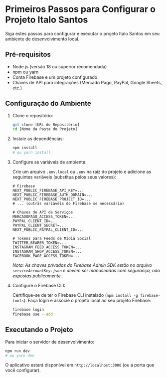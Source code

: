
# Primeiros Passos para Configurar o Projeto Italo Santos

Siga estes passos para configurar e executar o projeto Italo Santos em seu ambiente de desenvolvimento local.

## Pré-requisitos

- Node.js (versão 18 ou superior recomendada)
- npm ou yarn
- Conta Firebase e um projeto configurado
- Chaves de API para integrações (Mercado Pago, PayPal, Google Sheets, etc.)

## Configuração do Ambiente

1. Clone o repositório:

   ```bash
   git clone [URL do Repositório]
   cd [Nome da Pasta do Projeto]
   ```

2. Instale as dependências:

   ```bash
   npm install
   # ou yarn install
   ```

3. Configure as variáveis de ambiente:

   Crie um arquivo `.env.local` ou `.env` na raiz do projeto e adicione as seguintes variáveis (substitua pelos seus valores):

   ```env
   # Firebase
   NEXT_PUBLIC_FIREBASE_API_KEY=...
   NEXT_PUBLIC_FIREBASE_AUTH_DOMAIN=...
   NEXT_PUBLIC_FIREBASE_PROJECT_ID=...
   # ... (outras variáveis do Firebase se necessário)

   # Chaves de API de Serviços
   MERCADOPAGO_ACCESS_TOKEN=...
   PAYPAL_CLIENT_ID=...
   PAYPAL_CLIENT_SECRET=...
   NEXT_PUBLIC_PAYPAL_CLIENT_ID=...
   
   # Tokens para Feeds de Mídia Social
   TWITTER_BEARER_TOKEN=...
   INSTAGRAM_FEED_ACCESS_TOKEN=...
   INSTAGRAM_SHOP_ACCESS_TOKEN=...
   FACEBOOK_PAGE_ACCESS_TOKEN=...
   ```

   *Nota: As chaves privadas do Firebase Admin SDK estão no arquivo `serviceAccountKey.json` e devem ser manuseadas com segurança, não expostas publicamente.*

4. Configure o Firebase CLI:

   Certifique-se de ter o Firebase CLI instalado (`npm install -g firebase-tools`). Faça login e associe o projeto local ao seu projeto Firebase:

   ```bash
   firebase login
   firebase use --add
   ```

## Executando o Projeto

Para iniciar o servidor de desenvolvimento:

```bash
npm run dev
# ou yarn dev
```

O aplicativo estará disponível em `http://localhost:3000` (ou a porta que você configurar).
